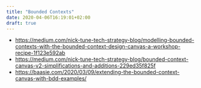```yaml
---
title: "Bounded Contexts"
date: 2020-04-06T16:19:01+02:00
draft: true
---
```


- <https://medium.com/nick-tune-tech-strategy-blog/modelling-bounded-contexts-with-the-bounded-context-design-canvas-a-workshop-recipe-1f123e592ab>
- <https://medium.com/nick-tune-tech-strategy-blog/bounded-context-canvas-v2-simplifications-and-additions-229ed35f825f>
- <https://baasie.com/2020/03/09/extending-the-bounded-context-canvas-with-bdd-examples/>